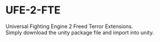 # UFE-2-FTE
Universal Fighting Engine 2 Freed Terror Extensions.<br>
Simply download the unity package file and import into unity.

